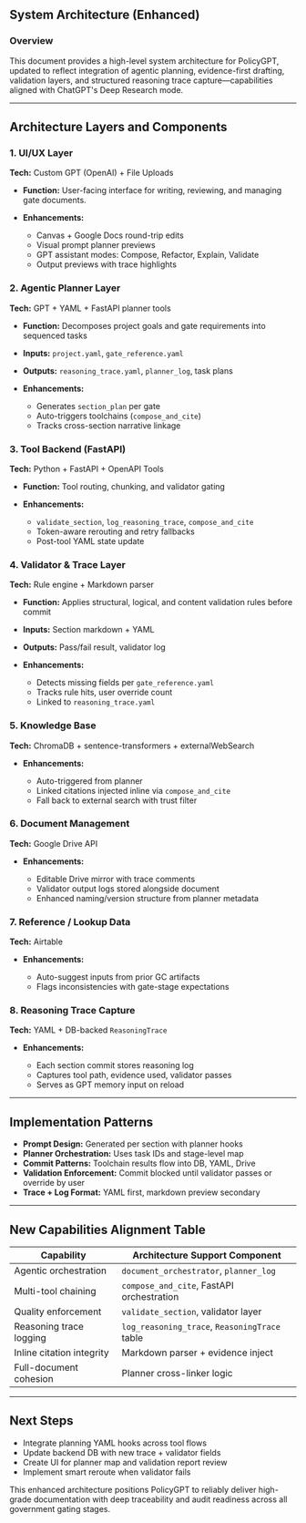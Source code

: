 ## System Architecture (Enhanced)

### Overview

This document provides a high-level system architecture for PolicyGPT, updated to reflect integration of agentic planning, evidence-first drafting, validation layers, and structured reasoning trace capture—capabilities aligned with ChatGPT's Deep Research mode.

---

## Architecture Layers and Components

### 1. UI/UX Layer

**Tech:** Custom GPT (OpenAI) + File Uploads

* **Function:** User-facing interface for writing, reviewing, and managing gate documents.
* **Enhancements:**

  * Canvas + Google Docs round-trip edits
  * Visual prompt planner previews
  * GPT assistant modes: Compose, Refactor, Explain, Validate
  * Output previews with trace highlights

### 2. Agentic Planner Layer

**Tech:** GPT + YAML + FastAPI planner tools

* **Function:** Decomposes project goals and gate requirements into sequenced tasks
* **Inputs:** `project.yaml`, `gate_reference.yaml`
* **Outputs:** `reasoning_trace.yaml`, `planner_log`, task plans
* **Enhancements:**

  * Generates `section_plan` per gate
  * Auto-triggers toolchains (`compose_and_cite`)
  * Tracks cross-section narrative linkage

### 3. Tool Backend (FastAPI)

**Tech:** Python + FastAPI + OpenAPI Tools

* **Function:** Tool routing, chunking, and validator gating
* **Enhancements:**

  * `validate_section`, `log_reasoning_trace`, `compose_and_cite`
  * Token-aware rerouting and retry fallbacks
  * Post-tool YAML state update

### 4. Validator & Trace Layer

**Tech:** Rule engine + Markdown parser

* **Function:** Applies structural, logical, and content validation rules before commit
* **Inputs:** Section markdown + YAML
* **Outputs:** Pass/fail result, validator log
* **Enhancements:**

  * Detects missing fields per `gate_reference.yaml`
  * Tracks rule hits, user override count
  * Linked to `reasoning_trace.yaml`

### 5. Knowledge Base

**Tech:** ChromaDB + sentence-transformers + externalWebSearch

* **Enhancements:**

  * Auto-triggered from planner
  * Linked citations injected inline via `compose_and_cite`
  * Fall back to external search with trust filter

### 6. Document Management

**Tech:** Google Drive API

* **Enhancements:**

  * Editable Drive mirror with trace comments
  * Validator output logs stored alongside document
  * Enhanced naming/version structure from planner metadata

### 7. Reference / Lookup Data

**Tech:** Airtable

* **Enhancements:**

  * Auto-suggest inputs from prior GC artifacts
  * Flags inconsistencies with gate-stage expectations

### 8. Reasoning Trace Capture

**Tech:** YAML + DB-backed `ReasoningTrace`

* **Enhancements:**

  * Each section commit stores reasoning log
  * Captures tool path, evidence used, validator passes
  * Serves as GPT memory input on reload

---

## Implementation Patterns

* **Prompt Design:** Generated per section with planner hooks
* **Planner Orchestration:** Uses task IDs and stage-level map
* **Commit Patterns:** Toolchain results flow into DB, YAML, Drive
* **Validation Enforcement:** Commit blocked until validator passes or override by user
* **Trace + Log Format:** YAML first, markdown preview secondary

---

## New Capabilities Alignment Table

| Capability                | Architecture Support Component                |
| ------------------------- | --------------------------------------------- |
| Agentic orchestration     | `document_orchestrator`, `planner_log`        |
| Multi-tool chaining       | `compose_and_cite`, FastAPI orchestration     |
| Quality enforcement       | `validate_section`, validator layer           |
| Reasoning trace logging   | `log_reasoning_trace`, `ReasoningTrace` table |
| Inline citation integrity | Markdown parser + evidence inject             |
| Full-document cohesion    | Planner cross-linker logic                    |

---

## Next Steps

* Integrate planning YAML hooks across tool flows
* Update backend DB with new trace + validator fields
* Create UI for planner map and validation report review
* Implement smart reroute when validator fails

This enhanced architecture positions PolicyGPT to reliably deliver high-grade documentation with deep traceability and audit readiness across all government gating stages.
